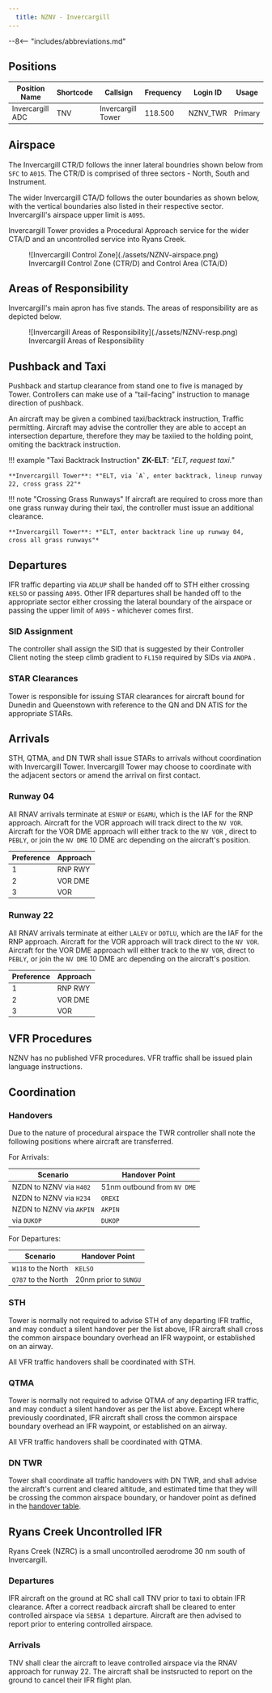 ```yaml
---
  title: NZNV - Invercargill
---
```


--8<-- "includes/abbreviations.md"

## Positions

| Position Name    | Shortcode | Callsign           | Frequency | Login ID | Usage   |
| ---------------- | --------- | ------------------ | --------- | -------- | ------- |
| Invercargill ADC | TNV       | Invercargill Tower | 118.500   | NZNV_TWR | Primary |

## Airspace

The Invercargill CTR/D follows the inner lateral boundries shown below from `SFC` to `A015`. The CTR/D is comprised of three sectors - North, South and Instrument. 

The wider Invercargill CTA/D follows the outer boundaries as shown below, with the vertical boundaries also listed in their respective sector. Invercargill's airspace upper limit is `A095`.

Invercargill Tower provides a Procedural Approach service for the wider CTA/D and an uncontrolled service into Ryans Creek.

<figure markdown>
  ![Invercargill Control Zone](./assets/NZNV-airspace.png) 
  <figcaption>Invercargill Control Zone (CTR/D) and Control Area (CTA/D)</figcaption>
</figure>

## Areas of Responsibility

Invercargill's main apron has five stands. The areas of responsibility are as depicted below.

<figure markdown>
  ![Invercargill Areas of Responsibility](./assets/NZNV-resp.png) 
  <figcaption>Invercargill Areas of Responsibility</figcaption>
</figure>

## Pushback and Taxi

Pushback and startup clearance from stand one to five is managed by Tower. Controllers can make use of a "tail-facing" instruction to manage direction of pushback. 

An aircraft may be given a combined taxi/backtrack instruction, Traffic permitting. Aircraft may advise the controller they are able to accept an intersection departure, therefore they may be taxiied to the holding point, omiting the backtrack instruction.

!!! example "Taxi Backtrack Instruction"
    **ZK-ELT**: *"ELT, request taxi."*

    **Invercargill Tower**: *"ELT, via `A`, enter backtrack, lineup runway 22, cross grass 22"*

!!! note "Crossing Grass Runways"
    If aircraft are required to cross more than one grass runway during their taxi, the controller must issue an additional clearance.

    **Invercargill Tower**: *"ELT, enter backtrack line up runway 04, cross all grass runways"*

## Departures
IFR traffic departing via `ADLUP` shall be handed off to STH either crossing `KELSO` or passing `A095`. Other IFR departures shall be handed off to the appropriate sector either crossing the lateral boundary of the airspace or passing the upper limit of `A095` - whichever comes first.

### SID Assignment

The controller shall assign the SID that is suggested by their Controller Client noting the steep climb gradient to `FL150` required by SIDs via `ANOPA` .

### STAR Clearances 

Tower is responsible for issuing STAR clearances for aircraft bound for Dunedin and Queenstown with reference to the QN and DN ATIS for the appropriate STARs.

## Arrivals
STH, QTMA, and DN TWR shall issue STARs to arrivals without coordination with Invercargill Tower. Invercargill Tower may choose to coordinate with the adjacent sectors or amend the arrival on first contact.

### Runway 04
All RNAV arrivals terminate at `ESNUP` or `EGAMU`, which is the IAF for the RNP approach. Aircraft for the VOR approach will track direct to the `NV VOR`. Aircraft for the VOR DME approach will either track to the `NV VOR` , direct to `PEBLY`, or join the `NV DME` 10 DME arc depending on the aircraft's position.

| Preference | Approach |
| ---------- | -------- |
| 1          | RNP RWY  |
| 2          | VOR DME  |
| 3          | VOR      |

### Runway 22
All RNAV arrivals terminate at either `LALEV` or `DOTLU`, which are the IAF for the RNP approach. Aircraft for the VOR approach will track direct to the `NV VOR`. Aircraft for the VOR DME approach will either track to the `NV VOR`, direct to `PEBLY`, or join the `NV DME` 10 DME arc depending on the aircraft's position.

| Preference | Approach |
| ---------- | -------- |
| 1          | RNP RWY  |
| 2          | VOR DME  |
| 3          | VOR      |

## VFR Procedures
NZNV has no published VFR procedures. VFR traffic shall be issued plain language instructions.

## Coordination

### Handovers

Due to the nature of procedural airspace the TWR controller shall note the following positions where aircraft are transferred. 

For Arrivals:

| Scenario                 | Handover Point              |
| ------------------------ | --------------------------- |
| NZDN to NZNV via `H402`  | 51nm outbound from `NV DME` |
| NZDN to NZNV via `H234`  | `OREXI`                     |
| NZDN to NZNV via `AKPIN` | `AKPIN`                     |
| via `DUKOP`              | `DUKOP`                     |

For Departures:

| Scenario            | Handover Point        |
| ------------------- | --------------------- |
| `W118` to the North | `KELSO`               |
| `Q787` to the North | 20nm prior to `SUNGU` |


### STH

Tower is normally not required to advise STH of any departing IFR traffic, and may conduct a silent handover per the list above, IFR aircraft shall cross the common airspace boundary overhead an IFR waypoint, or established on an airway.

All VFR traffic handovers shall be coordinated with STH. 

### QTMA
Tower is normally not required to advise QTMA of any departing IFR traffic, and may conduct a silent handover as per the list above. Except where previously coordinated, IFR aircraft shall cross the common airspace boundary overhead an IFR waypoint, or established on an airway.

All VFR traffic handovers shall be coordinated with QTMA. 

### DN TWR

Tower shall coordinate all traffic handovers with DN TWR, and shall advise the aircraft's current and cleared altitude, and estimated time that they will be crossing the common airspace boundary, or handover point as defined in the [handover table](#handovers).

## Ryans Creek Uncontrolled IFR
Ryans Creek (NZRC) is a small uncontrolled aerodrome 30 nm south of Invercargill.

### Departures

IFR aircraft on the ground at RC shall call TNV prior to taxi to obtain IFR clearance. After a correct readback aircraft shall be cleared to enter controlled airspace via `SEBSA 1` departure. Aircraft are then advised to report prior to entering controlled airspace. 

### Arrivals

TNV shall clear the aircraft to leave controlled airspace via the RNAV approach for runway 22. The aircraft shall be instsructed to report on the ground to cancel their IFR flight plan.